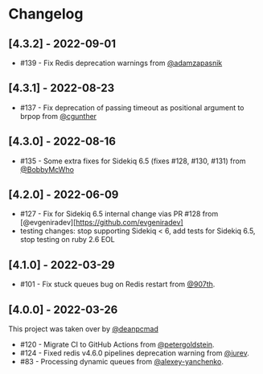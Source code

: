 # Changelog

## [4.3.2] - 2022-09-01

- #139 - Fix Redis deprecation warnings from [@adamzapasnik](https://github.com/adamzapasnik)

## [4.3.1] - 2022-08-23

- #137 - Fix deprecation of passing timeout as positional argument to brpop from [@cgunther](https://github.com/cgunther)

## [4.3.0] - 2022-08-16

- #135 - Some extra fixes for Sidekiq 6.5 (fixes #128, #130, #131) from [@BobbyMcWho](https://github.com/BobbyMcWho)

## [4.2.0] - 2022-06-09

- #127 - Fix for Sidekiq 6.5 internal change vias PR #128 from [@evgeniradev][https://github.com/evgeniradev]
- testing changes: stop supporting Sidekiq < 6, add tests for Sidekiq 6.5, stop testing on ruby 2.6 EOL

## [4.1.0] - 2022-03-29

- #101 - Fix stuck queues bug on Redis restart from [@907th](https://github.com/907th).

## [4.0.0] - 2022-03-26

This project was taken over by [@deanpcmad](https://github.com/deanpcmad)

- #120 - Migrate CI to GitHub Actions from [@petergoldstein](https://github.com/petergoldstein).
- #124 - Fixed redis v4.6.0 pipelines deprecation warning from [@iurev](https://github.com/iurev).
- #83  - Processing dynamic queues from [@alexey-yanchenko](https://github.com/alexey-yanchenko).
